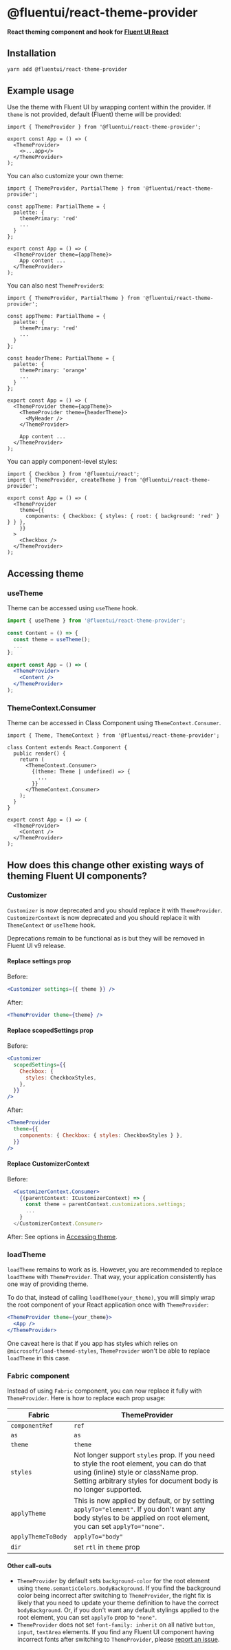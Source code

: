 # @fluentui/react-theme-provider

**React theming component and hook for [Fluent UI React](https://developer.microsoft.com/en-us/fluentui)**

## Installation

```bash
yarn add @fluentui/react-theme-provider
```

## Example usage

Use the theme with Fluent UI by wrapping content within the provider. If `theme` is not provided, default (Fluent) theme will be provided:

```tsx
import { ThemeProvider } from '@fluentui/react-theme-provider';

export const App = () => (
  <ThemeProvider>
    <>...app</>
  </ThemeProvider>
);
```

You can also customize your own theme:

```tsx
import { ThemeProvider, PartialTheme } from '@fluentui/react-theme-provider';

const appTheme: PartialTheme = {
  palette: {
    themePrimary: 'red'
    ...
  }
};

export const App = () => (
  <ThemeProvider theme={appTheme}>
    App content ...
  </ThemeProvider>
);
```

You can also nest `ThemeProvider`s:

```tsx
import { ThemeProvider, PartialTheme } from '@fluentui/react-theme-provider';

const appTheme: PartialTheme = {
  palette: {
    themePrimary: 'red'
    ...
  }
};

const headerTheme: PartialTheme = {
  palette: {
    themePrimary: 'orange'
    ...
  }
};

export const App = () => (
  <ThemeProvider theme={appTheme}>
    <ThemeProvider theme={headerTheme}>
      <MyHeader />
    </ThemeProvider>

    App content ...
  </ThemeProvider>
);
```

You can apply component-level styles:

```tsx
import { Checkbox } from '@fluentui/react';
import { ThemeProvider, createTheme } from '@fluentui/react-theme-provider';

export const App = () => (
  <ThemeProvider
    theme={{
      components: { Checkbox: { styles: { root: { background: 'red' } } } },
    }}
  >
    <Checkbox />
  </ThemeProvider>
);
```

## Accessing theme

### useTheme

Theme can be accessed using `useTheme` hook.

```jsx
import { useTheme } from '@fluentui/react-theme-provider';

const Content = () => {
  const theme = useTheme();
  ...
};

export const App = () => (
  <ThemeProvider>
    <Content />
  </ThemeProvider>
);
```

### ThemeContext.Consumer

Theme can be accessed in Class Component using `ThemeContext.Consumer`.

```tsx
import { Theme, ThemeContext } from '@fluentui/react-theme-provider';

class Content extends React.Component {
  public render() {
    return (
      <ThemeContext.Consumer>
        {(theme: Theme | undefined) => {
          ...
        }}
      </ThemeContext.Consumer>
    );
  }
}

export const App = () => (
  <ThemeProvider>
    <Content />
  </ThemeProvider>
);
```

## How does this change other existing ways of theming Fluent UI components?

### Customizer

`Customizer` is now deprecated and you should replace it with `ThemeProvider`.
`CustomizerContext` is now deprecated and you should replace it with `ThemeContext` or `useTheme` hook.

Deprecations remain to be functional as is but they will be removed in Fluent UI v9 release.

#### Replace settings prop

Before:

```jsx
<Customizer settings={{ theme }} />
```

After:

```jsx
<ThemeProvider theme={theme} />
```

#### Replace scopedSettings prop

Before:

```jsx
<Customizer
  scopedSettings={{
    Checkbox: {
      styles: CheckboxStyles,
    },
  }}
/>
```

After:

```jsx
<ThemeProvider
  theme={{
    components: { Checkbox: { styles: CheckboxStyles } },
  }}
/>
```

#### Replace CustomizerContext

Before:

```jsx
  <CustomizerContext.Consumer>
    {(parentContext: ICustomizerContext) => {
      const theme = parentContext.customizations.settings;
      ...
    }
  </CustomizerContext.Consumer>
```

After:
See options in [Accessing theme](https://github.com/microsoft/fluentui/blob/master/packages/react-theme-provider/README.md#accessing-theme).

### loadTheme

`loadTheme` remains to work as is. However, you are recommended to replace `loadTheme` with `ThemeProvider`. That way, your application consistently has one way of providing theme.

To do that, instead of calling `loadTheme(your_theme)`, you will simply wrap the root component of your React application once with `ThemeProvider`:

```jsx
<ThemeProvider theme={your_theme}>
  <App />
</ThemeProvider>
```

One caveat here is that if you app has styles which relies on `@microsoft/load-themed-styles`, `ThemeProvider` won't be able to replace `loadTheme` in this case.

### Fabric component

Instead of using `Fabric` component, you can now replace it fully with `ThemeProvider`. Here is how to replace each prop usage:

| Fabric             | ThemeProvider                                                                                                                                                                                       |
| ------------------ | --------------------------------------------------------------------------------------------------------------------------------------------------------------------------------------------------- |
| `componentRef`     | `ref`                                                                                                                                                                                               |
| `as`               | `as`                                                                                                                                                                                                |
| `theme`            | `theme`                                                                                                                                                                                             |
| `styles`           | Not longer support `styles` prop. If you need to style the root element, you can do that using (inline) style or className prop. Setting arbitrary styles for document body is no longer supported. |
| `applyTheme`       | This is now applied by default, or by setting `applyTo="element"`. If you don't want any body styles to be applied on root element, you can set `applyTo="none"`.                                   |
| `applyThemeToBody` | `applyTo="body"`                                                                                                                                                                                    |
| `dir`              | set `rtl` in `theme` prop                                                                                                                                                                           |

#### Other call-outs

- `ThemeProvider` by default sets `background-color` for the root element using `theme.semanticColors.bodyBackground`. If you find the background color being incorrect after switching to `ThemeProvider`, the right fix is likely that you need to update your theme definition to have the correct `bodyBackground`. Or, if you don't want any default stylings applied to the root element, you can set `applyTo` prop to `"none"`.
- `ThemeProvider` does not set `font-family: inherit` on all native `button`, `input`, `textArea` elements. If you find any Fluent UI component having incorrect fonts after switching to `ThemeProvider`, please [report an issue](https://github.com/microsoft/fluentui/issues/new?template=bug_report.md).
